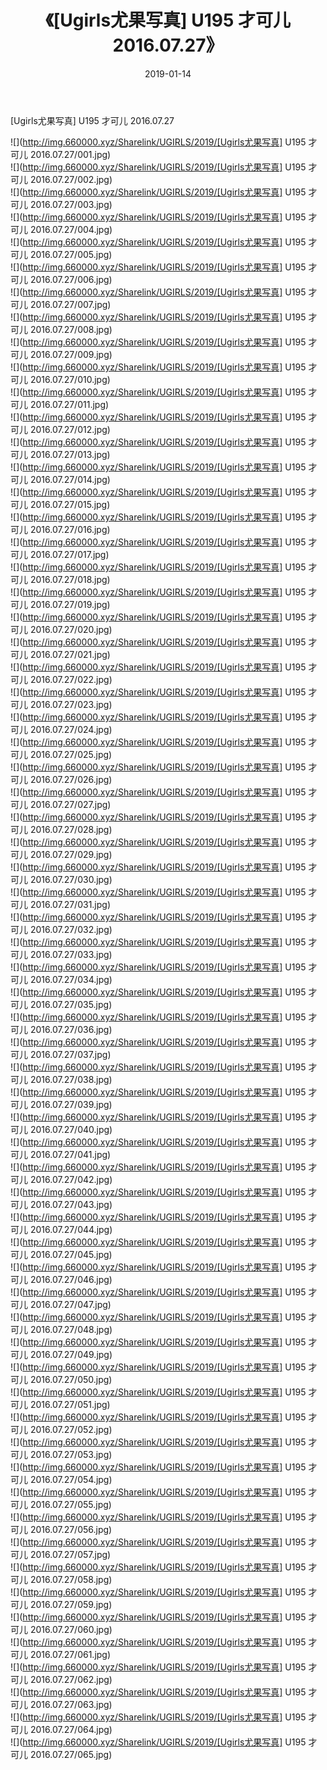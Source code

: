 ﻿---
layout: post
title:  《[Ugirls尤果写真] U195 才可儿 2016.07.27》
date:   2019-01-14
img: http://img.660000.xyz/Sharelink/UGIRLS/2019/[Ugirls尤果写真] U195 才可儿 2016.07.27/000.jpg
categories: [美女, 清纯, 唯美]
---

[Ugirls尤果写真] U195 才可儿 2016.07.27

 ![](http://img.660000.xyz/Sharelink/UGIRLS/2019/[Ugirls尤果写真] U195 才可儿 2016.07.27/001.jpg) <br>![](http://img.660000.xyz/Sharelink/UGIRLS/2019/[Ugirls尤果写真] U195 才可儿 2016.07.27/002.jpg) <br>![](http://img.660000.xyz/Sharelink/UGIRLS/2019/[Ugirls尤果写真] U195 才可儿 2016.07.27/003.jpg) <br>![](http://img.660000.xyz/Sharelink/UGIRLS/2019/[Ugirls尤果写真] U195 才可儿 2016.07.27/004.jpg) <br>![](http://img.660000.xyz/Sharelink/UGIRLS/2019/[Ugirls尤果写真] U195 才可儿 2016.07.27/005.jpg) <br>![](http://img.660000.xyz/Sharelink/UGIRLS/2019/[Ugirls尤果写真] U195 才可儿 2016.07.27/006.jpg) <br>![](http://img.660000.xyz/Sharelink/UGIRLS/2019/[Ugirls尤果写真] U195 才可儿 2016.07.27/007.jpg) <br>![](http://img.660000.xyz/Sharelink/UGIRLS/2019/[Ugirls尤果写真] U195 才可儿 2016.07.27/008.jpg) <br>![](http://img.660000.xyz/Sharelink/UGIRLS/2019/[Ugirls尤果写真] U195 才可儿 2016.07.27/009.jpg) <br>![](http://img.660000.xyz/Sharelink/UGIRLS/2019/[Ugirls尤果写真] U195 才可儿 2016.07.27/010.jpg) <br>![](http://img.660000.xyz/Sharelink/UGIRLS/2019/[Ugirls尤果写真] U195 才可儿 2016.07.27/011.jpg) <br>![](http://img.660000.xyz/Sharelink/UGIRLS/2019/[Ugirls尤果写真] U195 才可儿 2016.07.27/012.jpg) <br>![](http://img.660000.xyz/Sharelink/UGIRLS/2019/[Ugirls尤果写真] U195 才可儿 2016.07.27/013.jpg) <br>![](http://img.660000.xyz/Sharelink/UGIRLS/2019/[Ugirls尤果写真] U195 才可儿 2016.07.27/014.jpg) <br>![](http://img.660000.xyz/Sharelink/UGIRLS/2019/[Ugirls尤果写真] U195 才可儿 2016.07.27/015.jpg) <br>![](http://img.660000.xyz/Sharelink/UGIRLS/2019/[Ugirls尤果写真] U195 才可儿 2016.07.27/016.jpg) <br>![](http://img.660000.xyz/Sharelink/UGIRLS/2019/[Ugirls尤果写真] U195 才可儿 2016.07.27/017.jpg) <br>![](http://img.660000.xyz/Sharelink/UGIRLS/2019/[Ugirls尤果写真] U195 才可儿 2016.07.27/018.jpg) <br>![](http://img.660000.xyz/Sharelink/UGIRLS/2019/[Ugirls尤果写真] U195 才可儿 2016.07.27/019.jpg) <br>![](http://img.660000.xyz/Sharelink/UGIRLS/2019/[Ugirls尤果写真] U195 才可儿 2016.07.27/020.jpg) <br>![](http://img.660000.xyz/Sharelink/UGIRLS/2019/[Ugirls尤果写真] U195 才可儿 2016.07.27/021.jpg) <br>![](http://img.660000.xyz/Sharelink/UGIRLS/2019/[Ugirls尤果写真] U195 才可儿 2016.07.27/022.jpg) <br>![](http://img.660000.xyz/Sharelink/UGIRLS/2019/[Ugirls尤果写真] U195 才可儿 2016.07.27/023.jpg) <br>![](http://img.660000.xyz/Sharelink/UGIRLS/2019/[Ugirls尤果写真] U195 才可儿 2016.07.27/024.jpg) <br>![](http://img.660000.xyz/Sharelink/UGIRLS/2019/[Ugirls尤果写真] U195 才可儿 2016.07.27/025.jpg) <br>![](http://img.660000.xyz/Sharelink/UGIRLS/2019/[Ugirls尤果写真] U195 才可儿 2016.07.27/026.jpg) <br>![](http://img.660000.xyz/Sharelink/UGIRLS/2019/[Ugirls尤果写真] U195 才可儿 2016.07.27/027.jpg) <br>![](http://img.660000.xyz/Sharelink/UGIRLS/2019/[Ugirls尤果写真] U195 才可儿 2016.07.27/028.jpg) <br>![](http://img.660000.xyz/Sharelink/UGIRLS/2019/[Ugirls尤果写真] U195 才可儿 2016.07.27/029.jpg) <br>![](http://img.660000.xyz/Sharelink/UGIRLS/2019/[Ugirls尤果写真] U195 才可儿 2016.07.27/030.jpg) <br>![](http://img.660000.xyz/Sharelink/UGIRLS/2019/[Ugirls尤果写真] U195 才可儿 2016.07.27/031.jpg) <br>![](http://img.660000.xyz/Sharelink/UGIRLS/2019/[Ugirls尤果写真] U195 才可儿 2016.07.27/032.jpg) <br>![](http://img.660000.xyz/Sharelink/UGIRLS/2019/[Ugirls尤果写真] U195 才可儿 2016.07.27/033.jpg) <br>![](http://img.660000.xyz/Sharelink/UGIRLS/2019/[Ugirls尤果写真] U195 才可儿 2016.07.27/034.jpg) <br>![](http://img.660000.xyz/Sharelink/UGIRLS/2019/[Ugirls尤果写真] U195 才可儿 2016.07.27/035.jpg) <br>![](http://img.660000.xyz/Sharelink/UGIRLS/2019/[Ugirls尤果写真] U195 才可儿 2016.07.27/036.jpg) <br>![](http://img.660000.xyz/Sharelink/UGIRLS/2019/[Ugirls尤果写真] U195 才可儿 2016.07.27/037.jpg) <br>![](http://img.660000.xyz/Sharelink/UGIRLS/2019/[Ugirls尤果写真] U195 才可儿 2016.07.27/038.jpg) <br>![](http://img.660000.xyz/Sharelink/UGIRLS/2019/[Ugirls尤果写真] U195 才可儿 2016.07.27/039.jpg) <br>![](http://img.660000.xyz/Sharelink/UGIRLS/2019/[Ugirls尤果写真] U195 才可儿 2016.07.27/040.jpg) <br>![](http://img.660000.xyz/Sharelink/UGIRLS/2019/[Ugirls尤果写真] U195 才可儿 2016.07.27/041.jpg) <br>![](http://img.660000.xyz/Sharelink/UGIRLS/2019/[Ugirls尤果写真] U195 才可儿 2016.07.27/042.jpg) <br>![](http://img.660000.xyz/Sharelink/UGIRLS/2019/[Ugirls尤果写真] U195 才可儿 2016.07.27/043.jpg) <br>![](http://img.660000.xyz/Sharelink/UGIRLS/2019/[Ugirls尤果写真] U195 才可儿 2016.07.27/044.jpg) <br>![](http://img.660000.xyz/Sharelink/UGIRLS/2019/[Ugirls尤果写真] U195 才可儿 2016.07.27/045.jpg) <br>![](http://img.660000.xyz/Sharelink/UGIRLS/2019/[Ugirls尤果写真] U195 才可儿 2016.07.27/046.jpg) <br>![](http://img.660000.xyz/Sharelink/UGIRLS/2019/[Ugirls尤果写真] U195 才可儿 2016.07.27/047.jpg) <br>![](http://img.660000.xyz/Sharelink/UGIRLS/2019/[Ugirls尤果写真] U195 才可儿 2016.07.27/048.jpg) <br>![](http://img.660000.xyz/Sharelink/UGIRLS/2019/[Ugirls尤果写真] U195 才可儿 2016.07.27/049.jpg) <br>![](http://img.660000.xyz/Sharelink/UGIRLS/2019/[Ugirls尤果写真] U195 才可儿 2016.07.27/050.jpg) <br>![](http://img.660000.xyz/Sharelink/UGIRLS/2019/[Ugirls尤果写真] U195 才可儿 2016.07.27/051.jpg) <br>![](http://img.660000.xyz/Sharelink/UGIRLS/2019/[Ugirls尤果写真] U195 才可儿 2016.07.27/052.jpg) <br>![](http://img.660000.xyz/Sharelink/UGIRLS/2019/[Ugirls尤果写真] U195 才可儿 2016.07.27/053.jpg) <br>![](http://img.660000.xyz/Sharelink/UGIRLS/2019/[Ugirls尤果写真] U195 才可儿 2016.07.27/054.jpg) <br>![](http://img.660000.xyz/Sharelink/UGIRLS/2019/[Ugirls尤果写真] U195 才可儿 2016.07.27/055.jpg) <br>![](http://img.660000.xyz/Sharelink/UGIRLS/2019/[Ugirls尤果写真] U195 才可儿 2016.07.27/056.jpg) <br>![](http://img.660000.xyz/Sharelink/UGIRLS/2019/[Ugirls尤果写真] U195 才可儿 2016.07.27/057.jpg) <br>![](http://img.660000.xyz/Sharelink/UGIRLS/2019/[Ugirls尤果写真] U195 才可儿 2016.07.27/058.jpg) <br>![](http://img.660000.xyz/Sharelink/UGIRLS/2019/[Ugirls尤果写真] U195 才可儿 2016.07.27/059.jpg) <br>![](http://img.660000.xyz/Sharelink/UGIRLS/2019/[Ugirls尤果写真] U195 才可儿 2016.07.27/060.jpg) <br>![](http://img.660000.xyz/Sharelink/UGIRLS/2019/[Ugirls尤果写真] U195 才可儿 2016.07.27/061.jpg) <br>![](http://img.660000.xyz/Sharelink/UGIRLS/2019/[Ugirls尤果写真] U195 才可儿 2016.07.27/062.jpg) <br>![](http://img.660000.xyz/Sharelink/UGIRLS/2019/[Ugirls尤果写真] U195 才可儿 2016.07.27/063.jpg) <br>![](http://img.660000.xyz/Sharelink/UGIRLS/2019/[Ugirls尤果写真] U195 才可儿 2016.07.27/064.jpg) <br>![](http://img.660000.xyz/Sharelink/UGIRLS/2019/[Ugirls尤果写真] U195 才可儿 2016.07.27/065.jpg) <br>